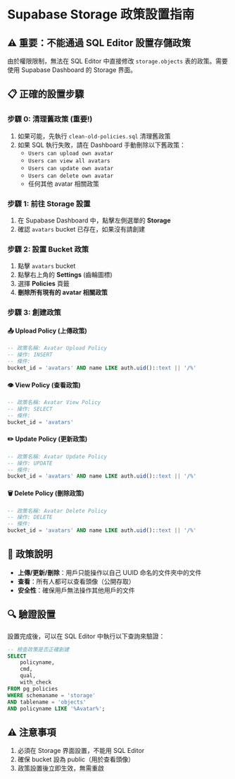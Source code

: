 # Supabase Storage 政策設置指南

## ⚠️ 重要：不能通過 SQL Editor 設置存儲政策

由於權限限制，無法在 SQL Editor 中直接修改 `storage.objects` 表的政策。需要使用 Supabase Dashboard 的 Storage 界面。

## 📋 正確的設置步驟

### 步驟 0: 清理舊政策 (重要!)
1. 如果可能，先執行 `clean-old-policies.sql` 清理舊政策
2. 如果 SQL 執行失敗，請在 Dashboard 手動刪除以下舊政策：
   - `Users can upload own avatar`
   - `Users can view all avatars`
   - `Users can update own avatar`
   - `Users can delete own avatar`
   - 任何其他 avatar 相關政策

### 步驟 1: 前往 Storage 設置
1. 在 Supabase Dashboard 中，點擊左側選單的 **Storage**
2. 確認 `avatars` bucket 已存在，如果沒有請創建

### 步驟 2: 設置 Bucket 政策
1. 點擊 `avatars` bucket
2. 點擊右上角的 **Settings** (齒輪圖標)
3. 選擇 **Policies** 頁籤
4. **刪除所有現有的 avatar 相關政策**

### 步驟 3: 創建政策

#### 📤 Upload Policy (上傳政策)
```sql
-- 政策名稱: Avatar Upload Policy
-- 操作: INSERT
-- 條件:
bucket_id = 'avatars' AND name LIKE auth.uid()::text || '/%'
```

#### 👁️ View Policy (查看政策)
```sql
-- 政策名稱: Avatar View Policy
-- 操作: SELECT
-- 條件:
bucket_id = 'avatars'
```

#### ✏️ Update Policy (更新政策)
```sql
-- 政策名稱: Avatar Update Policy
-- 操作: UPDATE
-- 條件:
bucket_id = 'avatars' AND name LIKE auth.uid()::text || '/%'
```

#### 🗑️ Delete Policy (刪除政策)
```sql
-- 政策名稱: Avatar Delete Policy
-- 操作: DELETE
-- 條件:
bucket_id = 'avatars' AND name LIKE auth.uid()::text || '/%'
```

## 🎯 政策說明

- **上傳/更新/刪除**：用戶只能操作以自己 UUID 命名的文件夾中的文件
- **查看**：所有人都可以查看頭像（公開存取）
- **安全性**：確保用戶無法操作其他用戶的文件

## 🔍 驗證設置

設置完成後，可以在 SQL Editor 中執行以下查詢來驗證：

```sql
-- 檢查政策是否正確創建
SELECT
    policyname,
    cmd,
    qual,
    with_check
FROM pg_policies
WHERE schemaname = 'storage'
AND tablename = 'objects'
AND policyname LIKE '%Avatar%';
```

## ⚠️ 注意事項

1. 必須在 Storage 界面設置，不能用 SQL Editor
2. 確保 bucket 設為 public（用於查看頭像）
3. 政策設置後立即生效，無需重啟